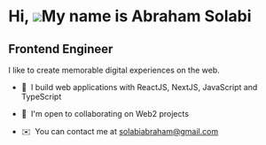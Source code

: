 Hi, ![](https://user-images.githubusercontent.com/18350557/176309783-0785949b-9127-417c-8b55-ab5a4333674e.gif)My name is Abraham Solabi
======================================================================================================================================

Frontend Engineer
-----------------

I like to create memorable digital experiences on the web.


*   🧠  I build web applications with ReactJS, NextJS, JavaScript and TypeScript 
*   🤝  I'm open to collaborating on Web2 projects


 *    ✉️  You can contact me at [solabiabraham@gmail.com](mailto:solabiabraham@gmail.com )
